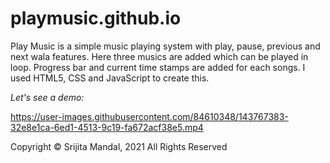 # playmusic.github.io
Play Music is a simple music playing system with play, pause, previous and next wala features. Here three musics are added which can be played in loop. Progress bar and current time stamps are added for each songs. I used HTML5, CSS and JavaScript to create this.

*Let's see a demo:*



https://user-images.githubusercontent.com/84610348/143767383-32e8e1ca-6ed1-4513-9c19-fa672acf38e5.mp4


Copyright © Srijita Mandal, 2021 All Rights Reserved
